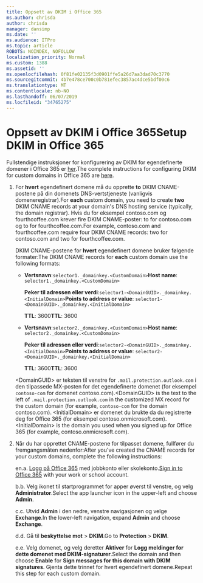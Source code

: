 ```yaml
---
title: Oppsett av DKIM i Office 365
ms.author: chrisda
author: chrisda
manager: dansimp
ms.date: ''
ms.audience: ITPro
ms.topic: article
ROBOTS: NOINDEX, NOFOLLOW
localization_priority: Normal
ms.custom: 1388
ms.assetid: ''
ms.openlocfilehash: 0f81fe02135f3d0901ffe5a26d7aa3dad70c3770
ms.sourcegitcommit: 4b7e478ce700c0b781efec3857ac4dce5bdf00c6
ms.translationtype: MT
ms.contentlocale: nb-NO
ms.lasthandoff: 06/07/2019
ms.locfileid: "34765275"
---
```

# <a name="setup-dkim-in-office-365"></a><span data-ttu-id="55a04-102">Oppsett av DKIM i Office 365</span><span class="sxs-lookup"><span data-stu-id="55a04-102">Setup DKIM in Office 365</span></span>

<span data-ttu-id="55a04-103">Fullstendige instruksjoner for konfigurering av DKIM for egendefinerte domener i Office 365 er [her](https://docs.microsoft.com/office365/SecurityCompliance/use-dkim-to-validate-outbound-email#what-you-need-to-do-to-manually-set-up-dkim-in-office-365).</span><span class="sxs-lookup"><span data-stu-id="55a04-103">The complete instructions for configuring DKIM for custom domains in Office 365 are [here](https://docs.microsoft.com/office365/SecurityCompliance/use-dkim-to-validate-outbound-email#what-you-need-to-do-to-manually-set-up-dkim-in-office-365).</span></span>

1. <span data-ttu-id="55a04-104">For **hvert** egendefinert domene må du opprette **to** DKIM CNAME-postene på din domenets DNS-vertstjeneste (vanligvis domeneregistrar).</span><span class="sxs-lookup"><span data-stu-id="55a04-104">For **each** custom domain, you need to create **two** DKIM CNAME records at your domain's DNS hosting service (typically, the domain registrar).</span></span> <span data-ttu-id="55a04-105">Hvis du for eksempel contoso.com og fourthcoffee.com krever fire DKIM CNAME-poster: to for contoso.com og to for fourthcoffee.com.</span><span class="sxs-lookup"><span data-stu-id="55a04-105">For example, contoso.com and fourthcoffee.com require four DKIM CNAME records: two for contoso.com and two for fourthcoffee.com.</span></span>

   <span data-ttu-id="55a04-106">DKIM CNAME-postene for **hvert** egendefinert domene bruker følgende formater:</span><span class="sxs-lookup"><span data-stu-id="55a04-106">The DKIM CNAME records for **each** custom domain use the following formats:</span></span>

   - <span data-ttu-id="55a04-107">**Vertsnavn**:`selector1._domainkey.<CustomDomain>`</span><span class="sxs-lookup"><span data-stu-id="55a04-107">**Host name**: `selector1._domainkey.<CustomDomain>`</span></span>

     <span data-ttu-id="55a04-108">**Peker til adressen eller verdi**:`selector1-<DomainGUID>._domainkey.<InitialDomain>`</span><span class="sxs-lookup"><span data-stu-id="55a04-108">**Points to address or value**: `selector1-<DomainGUID>._domainkey.<InitialDomain>`</span></span>

     <span data-ttu-id="55a04-109">**TTL**: 3600</span><span class="sxs-lookup"><span data-stu-id="55a04-109">**TTL**: 3600</span></span>

   - <span data-ttu-id="55a04-110">**Vertsnavn**:`selector2._domainkey.<CustomDomain>`</span><span class="sxs-lookup"><span data-stu-id="55a04-110">**Host name**: `selector2._domainkey.<CustomDomain>`</span></span>

     <span data-ttu-id="55a04-111">**Peker til adressen eller verdi**:`selector2-<DomainGUID>._domainkey.<InitialDomain>`</span><span class="sxs-lookup"><span data-stu-id="55a04-111">**Points to address or value**: `selector2-<DomainGUID>._domainkey.<InitialDomain>`</span></span>

     <span data-ttu-id="55a04-112">**TTL**: 3600</span><span class="sxs-lookup"><span data-stu-id="55a04-112">**TTL**: 3600</span></span>

   <span data-ttu-id="55a04-113">\<DomainGUID\> er teksten til venstre for `.mail.protection.outlook.com` i den tilpassede MX-posten for det egendefinerte domenet (for eksempel `contoso-com` for domenet contoso.com).</span><span class="sxs-lookup"><span data-stu-id="55a04-113">\<DomainGUID\> is the text to the left of `.mail.protection.outlook.com` in the customized MX record for the custom domain (for example, `contoso-com` for the domain contoso.com).</span></span> <span data-ttu-id="55a04-114">\<InitialDomain\> er domenet du brukte da du registrerte deg for Office 365 (for eksempel contoso.onmicrosoft.com).</span><span class="sxs-lookup"><span data-stu-id="55a04-114">\<InitialDomain\> is the domain you used when you signed up for Office 365 (for example, contoso.onmicrosoft.com).</span></span>

2. <span data-ttu-id="55a04-115">Når du har opprettet CNAME-postene for tilpasset domene, fullfører du fremgangsmåten nedenfor:</span><span class="sxs-lookup"><span data-stu-id="55a04-115">After you've created the CNAME records for your custom domains, complete the following instructions:</span></span>

   <span data-ttu-id="55a04-116">en.</span><span class="sxs-lookup"><span data-stu-id="55a04-116">a.</span></span> <span data-ttu-id="55a04-117">[Logg på Office 365](https://support.office.microsoft.com/article/e9eb7d51-5430-4929-91ab-6157c5a050b4) med jobbkonto eller skolekonto.</span><span class="sxs-lookup"><span data-stu-id="55a04-117">[Sign in to Office 365](https://support.office.microsoft.com/article/e9eb7d51-5430-4929-91ab-6157c5a050b4) with your work or school account.</span></span>

   <span data-ttu-id="55a04-118">b.</span><span class="sxs-lookup"><span data-stu-id="55a04-118">b.</span></span> <span data-ttu-id="55a04-119">Velg ikonet til startprogrammet for apper øverst til venstre, og velg **Administrator**.</span><span class="sxs-lookup"><span data-stu-id="55a04-119">Select the app launcher icon in the upper-left and choose **Admin**.</span></span>

   <span data-ttu-id="55a04-120">c.</span><span class="sxs-lookup"><span data-stu-id="55a04-120">c.</span></span> <span data-ttu-id="55a04-121">Utvid **Admin** i den nedre, venstre navigasjonen og velge **Exchange**.</span><span class="sxs-lookup"><span data-stu-id="55a04-121">In the lower-left navigation, expand **Admin** and choose **Exchange**.</span></span>

   <span data-ttu-id="55a04-122">d.</span><span class="sxs-lookup"><span data-stu-id="55a04-122">d.</span></span> <span data-ttu-id="55a04-123">Gå til **beskyttelse mot** > **DKIM**.</span><span class="sxs-lookup"><span data-stu-id="55a04-123">Go to **Protection** > **DKIM**.</span></span>

   <span data-ttu-id="55a04-124">e.</span><span class="sxs-lookup"><span data-stu-id="55a04-124">e.</span></span> <span data-ttu-id="55a04-125">Velg domenet, og velg deretter **Aktiver** for **Logg meldinger for dette domenet med DKIM-signaturer**.</span><span class="sxs-lookup"><span data-stu-id="55a04-125">Select the domain and then choose **Enable** for **Sign messages for this domain with DKIM signatures**.</span></span> <span data-ttu-id="55a04-126">Gjenta dette trinnet for hvert egendefinert domene.</span><span class="sxs-lookup"><span data-stu-id="55a04-126">Repeat this step for each custom domain.</span></span>
